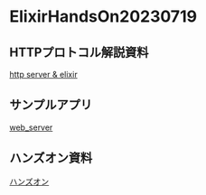 # ElixirHandsOn20230719

## HTTPプロトコル解説資料

[http server & elixir](https://docs.google.com/presentation/d/1aJKaNUItvrPHHLBEkpGkZXdaHVQqbVKSMTbJEWIsbFU/edit?usp=sharing)

## サンプルアプリ

[web\_server](https://github.com/ohr486/ElixirHandsOn20230719/tree/main/web_server)

## ハンズオン資料

[ハンズオン](https://github.com/ohr486/ElixirHandsOn20230719/wiki)
